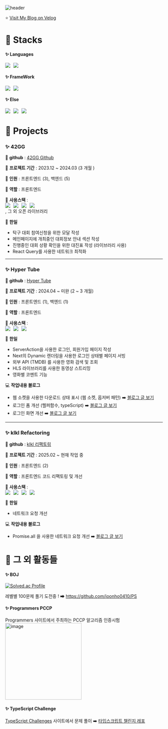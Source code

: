 ![header](https://capsule-render.vercel.app/api?type=waving&color=gradient&customColorList=0,2,2,5,30&height=300&section=header&text=Jeon%20Junho&fontAlign=70)

⭐️ [Visit My Blog on Velog](https://velog.io/@joonho0410/posts)

# 🚀 Stacks
#### ✨ Languages
<div style="display: flex; flex-wrap: wrap; gap: 10px;">
  <img src="https://img.shields.io/badge/JavaScript-F7DF1E?style=flat-square&logo=JavaScript&logoColor=white"/>
  <img src="https://img.shields.io/badge/TypeScript-3178C6?style=flat-square&logo=TypeScript&logoColor=white"/>
</div>

#### ✨ FrameWork
<div style="display: flex; flex-wrap: wrap; gap: 10px;">
  <img src="https://img.shields.io/badge/React-61DAFB?style=flat-square&logo=React&logoColor=white"/>
  <img src="https://img.shields.io/badge/Next.js-000000?style=flat-square&logo=Next.js&logoColor=white"/>
</div>

#### ✨ Else
<div style="display: flex; flex-wrap: wrap; gap: 10px;">
  <img src="https://img.shields.io/badge/Sass-CC6699?style=flat-square&logo=Sass&logoColor=white"/>
  <img src="https://img.shields.io/badge/HTML5-E34F26?style=flat-square&logo=HTML5&logoColor=white"/>
  <img src="https://img.shields.io/badge/Docker-2496ED?style=flat-square&logo=Docker&logoColor=white"/>
</div>

# 🚀 Projects
### ✨ 42GG
🔗 **github** : [42GG Github](https://github.com/42organization/42gg.client)

📅 **프로젝트 기간** : 2023.12 ~ 2024.03 (3 개월 )

👥 **인원** : 프론트엔드 (3), 백엔드 (5)

💼 **역할** : 프론트엔드

🔧 **사용스택** : <span style="display: flex; flex-wrap: wrap; gap: 10px;">
  <img src="https://img.shields.io/badge/React-61DAFB?style=flat-square&logo=React&logoColor=white"/>
  <img src="https://img.shields.io/badge/React_Query-FF4154?style=flat-square&logo=ReactQuery&logoColor=white"/>
  <img src="https://img.shields.io/badge/Sass-CC6699?style=flat-square&logo=Sass&logoColor=white"/>
  <img src="https://img.shields.io/badge/MUI-007FFF?style=flat-square&logo=MUI&logoColor=white"/>
</span>, 그 외 오픈 라이브러리

📝 **한일**
  - 탁구 대회 참여신청을 위한 모달 작성
  - 메인페이지에 개최중인 대회정보 안내 섹션 작성
  - 진행중인 대회 상황 확인을 위한 대진표 작성 (라이브러리 사용)
  - React Query를 사용한 네트워크 최적화

---

### ✨ Hyper Tube
🔗 **github** : [Hyper Tube](https://github.com/42JJHypertube)

📅 **프로젝트 기간** : 2024.04 ~ 미완 (2 ~ 3 개월)

👥 **인원** : 프론트엔드 (1), 백엔드 (1)

💼 **역할** : 프론트엔드

🔧 **사용스택** : <span style="display: flex; flex-wrap: wrap; gap: 10px;">
  <img src="https://img.shields.io/badge/React-61DAFB?style=flat-square&logo=React&logoColor=white"/>
  <img src="https://img.shields.io/badge/Next.js-000000?style=flat-square&logo=Next.js&logoColor=white"/>
  <img src="https://img.shields.io/badge/Sass-CC6699?style=flat-square&logo=Sass&logoColor=white"/>
</span>

📝 **한일**
  - ServerAction을 사용한 로그인, 회원가입 페이지 작성 
  - Next의 Dynamic 렌더링을 사용한 로그인 상태별 페이지 서빙
  - 외부 API (TMDB) 를 사용한 영화 검색 및 조회
  - HLS 라이브러리를 사용한 동영상 스트리밍
  - 영화별 코멘트 기능

💻 **작업내용 블로그**

- 웹 소켓을 사용한 다운로드 상태 표시 (웹 소켓, 옵저버 패턴) ➡️ [블로그 글 보기](https://velog.io/@joonho0410/Hyper-Tube-%EB%8B%A4%EC%9A%B4%EB%A1%9C%EB%93%9C-%EC%9B%B9%EC%86%8C%EC%BC%93w.-%EC%98%B5%EC%A0%80%EB%B2%84-%ED%8C%A8%ED%84%B4)
- 로그인 폼 개선 (헬퍼함수, typeScript) ➡️ [블로그 글 보기](https://velog.io/@joonho0410/Hyper-Tube-%EB%A1%9C%EA%B7%B8%EC%9D%B8-%ED%8F%BC-%EA%B0%9C%EC%84%A0-w.typeScript)
- 로그인 화면 개선 ➡️ [블로그 글 보기](https://velog.io/@joonho0410/Hyper-Tube-%EB%A1%9C%EA%B7%B8%EC%9D%B8-%EC%BD%94%EB%93%9C-%EA%B0%9C%EC%84%A0) 


--- 


### ✨ klkl Refactoring
🔗 **github**  : [klkl 리팩토링](https://github.com/seoulyego/klkl-client-refactor)

📅 **프로젝트 기간** : 2025.02 ~ 현재 작업 중

👥 **인원**  : 프론트엔드 (2)

💼 **역할** : 프론트엔드 코드 리팩토링 및 개선

🔧 **사용스택** :  <span style="display: flex; flex-wrap: wrap; gap: 10px;">
  <img src="https://img.shields.io/badge/React-61DAFB?style=flat-square&logo=React&logoColor=white"/>
  <img src="https://img.shields.io/badge/React_Query-FF4154?style=flat-square&logo=ReactQuery&logoColor=white"/>
  <img src="https://img.shields.io/badge/styled_components-DB7093?style=flat-square&logo=styled-components&logoColor=white"/>
  <img src="https://img.shields.io/badge/Ant_Design-0170FE?style=flat-square&logo=antdesign&logoColor=white"/>
</span>

📝 **한일**
  - 네트워크 요청 개선

💻 **작업내용 블로그**
- Promise.all 을 사용한 네트워크 요청 개선 ➡️ [블로그 글 보기](https://velog.io/@joonho0410/%ED%94%84%EB%A1%9C%EC%A0%9D%ED%8A%B8-%EB%84%A4%ED%8A%B8%EC%9B%8C%ED%81%AC-%EC%84%B1%EB%8A%A5%EA%B0%9C%EC%84%A0)
 
# 🚀 그 외 활동들
#### ✨ BOJ
  [![Solved.ac Profile](http://mazassumnida.wtf/api/v2/generate_badge?boj=joonho0410)](https://solved.ac/joonho0410/)

레벨별 100문제 풀기 도전중 ! ➡ https://github.com/joonho0410/PS
#### ✨ Programmers PCCP

Programmers 사이트에서 주최하는 PCCP 알고리즘 인증시험
<img src="https://github.com/user-attachments/assets/0862f4e1-83e0-4f18-8683-2778c67e317c" width="244" alt="image"/>

#### ✨ TypeScript Challenge
[TypeScript Challenges](https://github.com/type-challenges/type-challenges) 사이트에서 문제 풀이 ➡️ [타입스크립트 챌린지 레포](https://github.com/joonho0410/Practice_TS)
